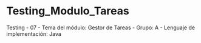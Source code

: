 # Testing_Modulo_Tareas
Testing - 07 -
Tema del módulo: Gestor de Tareas -
Grupo: A -
Lenguaje de implementación: Java
